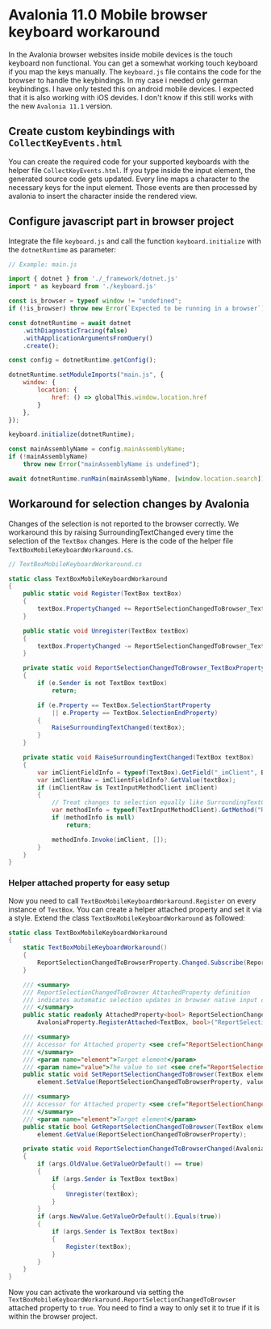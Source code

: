 # Avalonia 11.0 Mobile browser keyboard workaround

In the Avalonia browser websites inside mobile devices is the touch keyboard non functional. You can get a somewhat working touch keyboard if you map the keys manually. The `keyboard.js` file contains the code for the browser to handle the keybindings. In my case i needed only german keybindings. I have only tested this on android mobile devices. I expected that it is also working with iOS devides. I don't know if this still works with the new `Avalonia 11.1` version.

## Create custom keybindings with `CollectKeyEvents.html`
You can create the required code for your supported keyboards with the helper file `CollectKeyEvents.html`. If you type inside the input element, the generated source code gets updated. Every line maps a character to the necessary keys for the input element. Those events are then processed by avalonia to insert the character inside the rendered view.

## Configure javascript part in browser project
Integrate the file `keyboard.js` and call the function `keyboard.initialize` with the `dotnetRuntime` as parameter:
```javascript
// Example: main.js

import { dotnet } from './_framework/dotnet.js'
import * as keyboard from './keyboard.js'

const is_browser = typeof window != "undefined";
if (!is_browser) throw new Error(`Expected to be running in a browser`);

const dotnetRuntime = await dotnet
    .withDiagnosticTracing(false)
    .withApplicationArgumentsFromQuery()
    .create();

const config = dotnetRuntime.getConfig();

dotnetRuntime.setModuleImports("main.js", {
    window: {
        location: {
            href: () => globalThis.window.location.href
        }
    },
});

keyboard.initialize(dotnetRuntime);

const mainAssemblyName = config.mainAssemblyName;
if (!mainAssemblyName)
    throw new Error("mainAssemblyName is undefined");

await dotnetRuntime.runMain(mainAssemblyName, [window.location.search]);
```

## Workaround for selection changes by Avalonia
Changes of the selection is not reported to the browser correctly. We workaround this by raising SurroundingTextChanged every time the selection of the `TextBox` changes. Here is the code of the helper file `TextBoxMobileKeyboardWorkaround.cs`.
```csharp
// TextBoxMobileKeyboardWorkaround.cs

static class TextBoxMobileKeyboardWorkaround
{
    public static void Register(TextBox textBox)
    {
        textBox.PropertyChanged += ReportSelectionChangedToBrowser_TextBoxPropertyChanged;
    }

    public static void Unregister(TextBox textBox)
    {
        textBox.PropertyChanged -= ReportSelectionChangedToBrowser_TextBoxPropertyChanged;
    }

    private static void ReportSelectionChangedToBrowser_TextBoxPropertyChanged(object? o, AvaloniaPropertyChangedEventArgs e)
    {
        if (e.Sender is not TextBox textBox)
            return;

        if (e.Property == TextBox.SelectionStartProperty
            || e.Property == TextBox.SelectionEndProperty)
        {
            RaiseSurroundingTextChanged(textBox);
        }
    }

    private static void RaiseSurroundingTextChanged(TextBox textBox)
    {
        var imClientFieldInfo = typeof(TextBox).GetField("_imClient", BindingFlags.Instance | BindingFlags.NonPublic);
        var imClientRaw = imClientFieldInfo?.GetValue(textBox);
        if (imClientRaw is TextInputMethodClient imClient)
        {
            // Treat changes to selection equally like SurroundingTextChanged handling.
            var methodInfo = typeof(TextInputMethodClient).GetMethod("RaiseSurroundingTextChanged", BindingFlags.Instance | BindingFlags.NonPublic);
            if (methodInfo is null)
                return;

            methodInfo.Invoke(imClient, []);
        }
    }
}
```

### Helper attached property for easy setup
Now you need to call `TextBoxMobileKeyboardWorkaround.Register` on every instance of `TextBox`. You can create a helper attached property and set it via a style. Extend the class `TextBoxMobileKeyboardWorkaround` as followed:
```csharp
static class TextBoxMobileKeyboardWorkaround
{
    static TextBoxMobileKeyboardWorkaround()
    {
        ReportSelectionChangedToBrowserProperty.Changed.Subscribe(ReportSelectionChangedToBrowserChanged);
    }

    /// <summary>
    /// ReportSelectionChangedToBrowser AttachedProperty definition
    /// indicates automatic selection updates in browser native input control.
    /// </summary>
    public static readonly AttachedProperty<bool> ReportSelectionChangedToBrowserProperty =
        AvaloniaProperty.RegisterAttached<TextBox, bool>("ReportSelectionChangedToBrowser", typeof(TextBoxBehavior), false);

    /// <summary>
    /// Accessor for Attached property <see cref="ReportSelectionChangedToBrowserProperty"/>.
    /// </summary>
    /// <param name="element">Target element</param>
    /// <param name="value">The value to set <see cref="ReportSelectionChangedToBrowserProperty"/>.</param>
    public static void SetReportSelectionChangedToBrowser(TextBox element, bool value) =>
        element.SetValue(ReportSelectionChangedToBrowserProperty, value);

    /// <summary>
    /// Accessor for Attached property <see cref="ReportSelectionChangedToBrowserProperty"/>.
    /// </summary>
    /// <param name="element">Target element</param>
    public static bool GetReportSelectionChangedToBrowser(TextBox element) =>
        element.GetValue(ReportSelectionChangedToBrowserProperty);

    private static void ReportSelectionChangedToBrowserChanged(AvaloniaPropertyChangedEventArgs<bool> args)
    {
        if (args.OldValue.GetValueOrDefault() == true)
        {
            if (args.Sender is TextBox textBox)
            {
                Unregister(textBox);
            }
        }
        if (args.NewValue.GetValueOrDefault().Equals(true))
        {
            if (args.Sender is TextBox textBox)
            {
                Register(textBox);
            }
        }
    }
}
```

Now you can activate the workaround via setting the `TextBoxMobileKeyboardWorkaround.ReportSelectionChangedToBrowser` attached property to `true`. You need to find a way to only set it to true if it is within the browser project.
